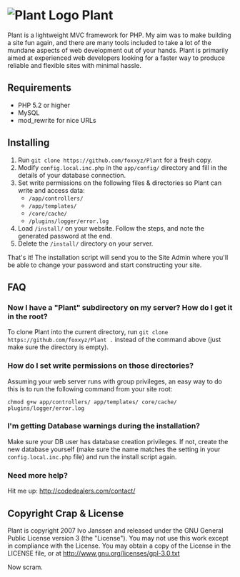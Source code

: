 ![Plant Logo](http://plant.codedealers.com/core/css/images/plant-logo-p.png)
Plant
=====

Plant is a lightweight MVC framework for PHP. My aim was to make building a site fun again, and there are many
tools included to take a lot of the mundane aspects of web development out of your hands. Plant is primarily aimed
at experienced web developers looking for a faster way to produce reliable and flexible sites with minimal hassle.

Requirements
------------

* PHP 5.2 or higher
* MySQL
* mod_rewrite for nice URLs

Installing
----------

1. Run `git clone https://github.com/foxxyz/Plant` for a fresh copy.
2. Modify `config.local.inc.php` in the `app/config/` directory and fill in the details of your database connection.
3. Set write permissions on the following files & directories so Plant can write and access data:
	* `/app/controllers/`
	* `/app/templates/`
	* `/core/cache/`
	* `/plugins/logger/error.log`
4. Load `/install/` on your website. Follow the steps, and note the generated password at the end.
5. Delete the `/install/` directory on your server.

That's it! The installation script will send you to the Site Admin where you'll be able to change your password and start constructing your site.

FAQ
---

### Now I have a "Plant" subdirectory on my server? How do I get it in the root?

To clone Plant into the current directory, run `git clone https://github.com/foxxyz/Plant .` instead of the command above (just make sure the directory is empty).

### How do I set write permissions on those directories?

Assuming your web server runs with group privileges, an easy way to do this is to run the following command from your site root:

`chmod g+w app/controllers/ app/templates/ core/cache/ plugins/logger/error.log`

### I'm getting Database warnings during the installation?

Make sure your DB user has database creation privileges. If not, create the new database yourself (make sure the name
matches the setting in your `config.local.inc.php` file) and run the install script again.

### Need more help?

Hit me up: http://codedealers.com/contact/

Copyright Crap & License
------------------------
Plant is copyright 2007 Ivo Janssen and released under the GNU General Public License version 3 (the "License"). You may not use this work except in compliance with the License. You may obtain a copy of the License in the LICENSE file, or at http://www.gnu.org/licenses/gpl-3.0.txt

Now scram.
